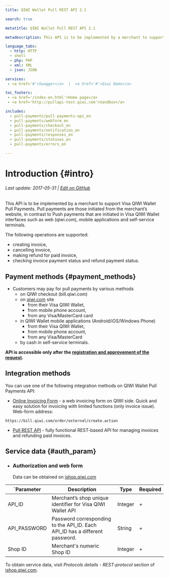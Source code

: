 ```yaml
---
title: QIWI Wallet Pull REST API 2.1

search: true

metatitle: QIWI Wallet Pull REST API 2.1

metadescription: This API is to be implemented by a merchant to support Visa QIWI Wallet Pull Payments. Pull payments are those initiated from the merchant’s website, in contrast to Push payments that are initiated in Visa QIWI Wallet interfaces such as web (qiwi.com), mobile applications and self-service terminals.

language_tabs:
  - http: HTTP
  - shell
  - php: PHP
  - xml: XML 
  - json: JSON

services:
 - <a href='#'>Swagger</a>  |  <a href='#'>Qiwi Demo</a>

toc_footers:
 - <a href='/index-en.html'>Home page</a>
 - <a href='http://pullapi-test.qiwi.com'>Sandbox</a>

includes:
  - pull-payments/pull-payments-api_en
  - pull-payments/webform_en
  - pull-payments/checkout_en
  - pull-payments/notification_en
  - pull-payments/responses_en
  - pull-payments/statuses_en
  - pull-payments/errors_en

---
```


# Introduction {#intro}

###### Last update: 2017-05-31 | [Edit on GitHub](https://github.com/QIWI-API/pull-payments-docs/blob/master/pull-payments_en.html.md)

This API is to be implemented by a merchant to support Visa QIWI Wallet Pull Payments. Pull payments are those initiated from the merchant’s website, in contrast to Push payments that are initiated in Visa QIWI Wallet interfaces such as web (qiwi.com), mobile applications and self-service terminals.

The following operations are supported: 

* creating invoice, 
* cancelling invoice, 
* making refund for paid invoice, 
* checking invoice payment status and refund payment status.

## Payment methods {#payment_methods}

* Customers may pay for pull payments by various methods
  * on QIWI checkout (bill.qiwi.com)
  * on [qiwi.com](#https://qiwi.com) site
    * from their Visa QIWI Wallet, 
    * from mobile phone account, 
    * from any Visa/MasterCard card
  * in QIWI Wallet mobile applications (Android/iOS/Windows Phone)
    * from their Visa QIWI Wallet, 
    * from mobile phone account, 
    * from any Visa/MasterCard
  * by cash in self-service terminals. 

**API is accessible only after the [registration and approvement of the request](https://ishop.qiwi.com).**

## Integration methods

You can use one of the following integration methods on QIWI Wallet Pull Payments API:

* [Online Invoicing Form](#webform_en) - a web invoicing form on QIWI side. Quick and easy solution for invoicing with limited functions (only invoice issue). Web-form address: 

`https://bill.qiwi.com/order/external/create.action`

* [Pull REST API](#pull_rest_api) - fully functional REST-based API for managing invoices and refunding paid invoices.

## Service data {#auth_param}

<ul class="nestedList params">
    <li><h3>Authorization and web form</h3><span>Data can be obtained on <a href="https://ishop.qiwi.com">ishop.qiwi.com</a></span>
    </li>
</ul>

`Parameter|Description|Type|Required
 ---------|--------|---|------
 API_ID | Merchant’s shop unique identifier for Visa QIWI Wallet API | Integer| +
 API_PASSWORD | Password corresponding to the API_ID. Each API_ID has a different password.| String | +
 Shop ID | Merchant's numeric Shop ID | Integer | +



<aside class="notice">
To obtain service data, visit <i>Protocols details</i> - <i>REST-protocol</i> section of <a href='http://ishop.qiwi.com'>ishop.qiwi.com</a>.
</aside>


